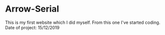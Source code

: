 # Arrow-Serial
This is my first website which I did myself.
From this one I've started coding.
Date of project: 15/12/2019
